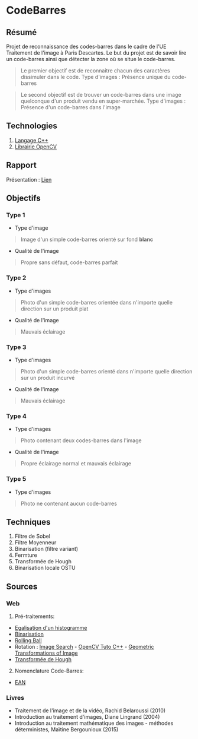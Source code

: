 # CodeBarres

## Résumé

Projet de reconnaissance des codes-barres dans le cadre de l'UE Traitement de l'image à Paris Descartes.
Le but du projet est de savoir lire un code-barres ainsi que détecter la zone où se situe le code-barres.

>Le premier objectif est de reconnaitre chacun des caractères dissimuler dans le code.
Type d'images : Présence unique du code-barres


>Le second objectif est de trouver un code-barres dans une image quelconque d'un produit vendu en super-marchée.
Type d'images : Présence d'un code-barres dans l'image

## Technologies

1. [Langage C++](https://devdocs.io/cpp/)
2. [Librairie OpenCV](https://docs.opencv.org/4.0.1/)

## Rapport

Présentation : [Lien](https://drive.google.com/file/d/1GIOjSrDKtzNUyo-k0F4loPeC5sHdL2tF/view?usp=sharing)

## Objectifs

### Type 1
- Type d'image 
>Image d'un simple code-barres orienté sur fond **blanc**
- Qualité de l'image
> Propre sans défaut, code-barres parfait

### Type 2
- Type d'images
> Photo d'un simple code-barres orientée dans n'importe quelle direction sur un produit plat
- Qualité de l'image
> Mauvais éclairage


### Type 3
- Type d'images
> Photo d'un simple code-barres orienté dans n'importe quelle direction sur un produit incurvé
- Qualité de l'image
> Mauvais éclairage


### Type 4
- Type d'images
> Photo contenant deux codes-barres dans l'image
- Qualité de l'image
>Propre éclairage normal et mauvais éclairage

### Type 5
- Type d'images
>Photo ne contenant aucun code-barres
 

## Techniques

1. Filtre de Sobel
2. Filtre Moyenneur
3. Binarisation (filtre variant)
4. Fermture
5. Transformée de Hough
6. Binarisation locale OSTU

## Sources

### Web

1. Pré-traitements:
- [Egalisation d'un histogramme](https://docs.opencv.org/2.4/doc/tutorials/imgproc/histograms/histogram_equalization/histogram_equalization.html)
- [Binarisation](https://sites.google.com/site/lizantchristopher/services/binarisation-1)
- [Rolling Ball](https://www.researchgate.net/publication/319985119_New_method_of_automated_statistical_analysis_of_polymer-stabilized_metal_nanoparticles_in_electron_microscopy_images?fbclid=IwAR19denWsMt2ku8asMTI8tl5yu2kpgI7JIgNsm5QD5_fOuUWfR5L21qJuq0) 
- Rotation : [Image Search](https://www.pyimagesearch.com/2017/01/02/rotate-images-correctly-with-opencv-and-python/) - [OpenCV Tuto C++](https://www.opencv-srf.com/2010/09/rotating-images.html) - [Geometric Transformations of Image](https://docs.opencv.org/3.0-beta/doc/py_tutorials/py_imgproc/py_geometric_transformations/py_geometric_transformations.html)
- [Transformée de Hough](https://docs.opencv.org/3.4.0/d9/db0/tutorial_hough_lines.html)
2. Nomenclature Code-Barres:
- [EAN](https://fr.wikipedia.org/wiki/Code-barres_EAN)

### Livres

- Traitement de l'image et de la vidéo, Rachid Belaroussi (2010)
- Introduction au traitement d'images, Diane Lingrand (2004)
- Introduction au traitement mathématique des images - méthodes déterministes, Maïtine Bergounioux (2015)


